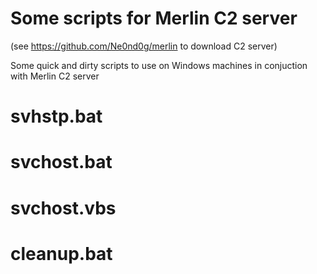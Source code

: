 # Some scripts for Merlin C2 server
(see https://github.com/Ne0nd0g/merlin to download C2 server)

Some quick and dirty scripts to use on Windows machines in conjuction with Merlin C2 server

# svhstp.bat
# svchost.bat
# svchost.vbs
# cleanup.bat
